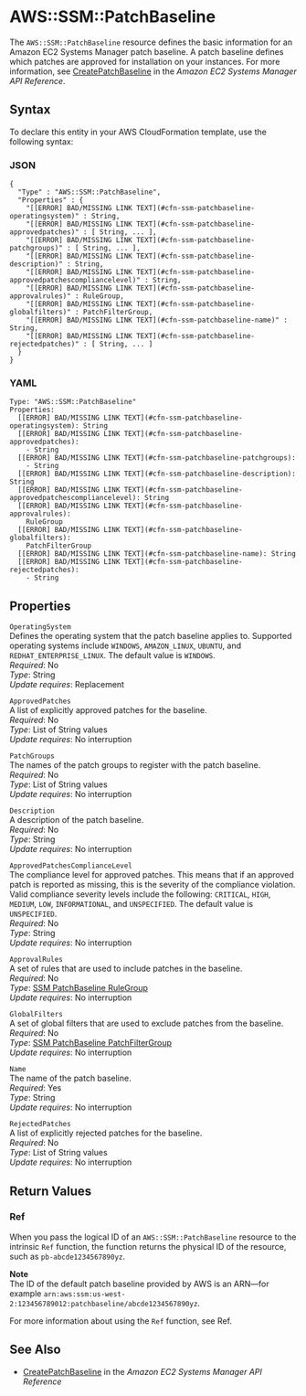 # AWS::SSM::PatchBaseline<a name="aws-resource-ssm-patchbaseline"></a>

The `AWS::SSM::PatchBaseline` resource defines the basic information for an Amazon EC2 Systems Manager patch baseline\. A patch baseline defines which patches are approved for installation on your instances\. For more information, see [ CreatePatchBaseline](http://docs.aws.amazon.com/systems-manager/latest/APIReference/API_CreatePatchBaseline.html) in the *Amazon EC2 Systems Manager API Reference*\.

## Syntax<a name="aws-resource-ssm-patchbaseline-syntax"></a>

To declare this entity in your AWS CloudFormation template, use the following syntax:

### JSON<a name="aws-resource-ssm-patchbaseline-syntax.json"></a>

```
{
  "Type" : "AWS::SSM::PatchBaseline",
  "Properties" : {
    "[[ERROR] BAD/MISSING LINK TEXT](#cfn-ssm-patchbaseline-operatingsystem)" : String,
    "[[ERROR] BAD/MISSING LINK TEXT](#cfn-ssm-patchbaseline-approvedpatches)" : [ String, ... ],
    "[[ERROR] BAD/MISSING LINK TEXT](#cfn-ssm-patchbaseline-patchgroups)" : [ String, ... ],
    "[[ERROR] BAD/MISSING LINK TEXT](#cfn-ssm-patchbaseline-description)" : String,
    "[[ERROR] BAD/MISSING LINK TEXT](#cfn-ssm-patchbaseline-approvedpatchescompliancelevel)" : String,
    "[[ERROR] BAD/MISSING LINK TEXT](#cfn-ssm-patchbaseline-approvalrules)" : RuleGroup,
    "[[ERROR] BAD/MISSING LINK TEXT](#cfn-ssm-patchbaseline-globalfilters)" : PatchFilterGroup,
    "[[ERROR] BAD/MISSING LINK TEXT](#cfn-ssm-patchbaseline-name)" : String,
    "[[ERROR] BAD/MISSING LINK TEXT](#cfn-ssm-patchbaseline-rejectedpatches)" : [ String, ... ]
  }
}
```

### YAML<a name="aws-resource-ssm-patchbaseline-syntax.yaml"></a>

```
Type: "AWS::SSM::PatchBaseline"
Properties:
  [[ERROR] BAD/MISSING LINK TEXT](#cfn-ssm-patchbaseline-operatingsystem): String
  [[ERROR] BAD/MISSING LINK TEXT](#cfn-ssm-patchbaseline-approvedpatches): 
    - String
  [[ERROR] BAD/MISSING LINK TEXT](#cfn-ssm-patchbaseline-patchgroups): 
    - String
  [[ERROR] BAD/MISSING LINK TEXT](#cfn-ssm-patchbaseline-description): String
  [[ERROR] BAD/MISSING LINK TEXT](#cfn-ssm-patchbaseline-approvedpatchescompliancelevel): String
  [[ERROR] BAD/MISSING LINK TEXT](#cfn-ssm-patchbaseline-approvalrules):
    RuleGroup
  [[ERROR] BAD/MISSING LINK TEXT](#cfn-ssm-patchbaseline-globalfilters):
    PatchFilterGroup
  [[ERROR] BAD/MISSING LINK TEXT](#cfn-ssm-patchbaseline-name): String
  [[ERROR] BAD/MISSING LINK TEXT](#cfn-ssm-patchbaseline-rejectedpatches): 
    - String
```

## Properties<a name="aws-resource-ssm-patchbaseline-properties"></a>

`OperatingSystem`  
Defines the operating system that the patch baseline applies to\. Supported operating systems include `WINDOWS`, `AMAZON_LINUX`, `UBUNTU`, and `REDHAT_ENTERPRISE_LINUX`\. The default value is `WINDOWS`\.  
 *Required*: No  
 *Type*: String  
 *Update requires*: Replacement 

`ApprovedPatches`  
A list of explicitly approved patches for the baseline\.  
 *Required*: No  
 *Type*: List of String values  
 *Update requires*: No interruption 

`PatchGroups`  
The names of the patch groups to register with the patch baseline\.  
 *Required*: No  
 *Type*: List of String values  
 *Update requires*: No interruption 

`Description`  
A description of the patch baseline\.  
 *Required*: No  
 *Type*: String  
 *Update requires*: No interruption 

`ApprovedPatchesComplianceLevel`  
The compliance level for approved patches\. This means that if an approved patch is reported as missing, this is the severity of the compliance violation\. Valid compliance severity levels include the following: `CRITICAL`, `HIGH`, `MEDIUM`, `LOW`, `INFORMATIONAL`, and `UNSPECIFIED`\. The default value is `UNSPECIFIED`\.  
 *Required*: No  
 *Type*: String  
 *Update requires*: No interruption 

`ApprovalRules`  
A set of rules that are used to include patches in the baseline\.  
 *Required*: No  
 *Type*: [SSM PatchBaseline RuleGroup](aws-properties-ssm-patchbaseline-rulegroup.md)  
 *Update requires*: No interruption 

`GlobalFilters`  
A set of global filters that are used to exclude patches from the baseline\.  
 *Required*: No  
 *Type*: [SSM PatchBaseline PatchFilterGroup](aws-properties-ssm-patchbaseline-patchfiltergroup.md)  
 *Update requires*: No interruption 

`Name`  
The name of the patch baseline\.  
 *Required*: Yes  
 *Type*: String  
 *Update requires*: No interruption 

`RejectedPatches`  
A list of explicitly rejected patches for the baseline\.  
 *Required*: No  
 *Type*: List of String values  
 *Update requires*: No interruption 

## Return Values<a name="aws-resource-ssm-patchbaseline-returnvalues"></a>

### Ref<a name="w3ab2c21c10e1024b9b3"></a>

When you pass the logical ID of an `AWS::SSM::PatchBaseline` resource to the intrinsic `Ref` function, the function returns the physical ID of the resource, such as `pb-abcde1234567890yz`\. 

**Note**  
The ID of the default patch baseline provided by AWS is an ARN—for example `arn:aws:ssm:us-west-2:123456789012:patchbaseline/abcde1234567890yz`\.

For more information about using the `Ref` function, see Ref\. 

## See Also<a name="aws-resource-ssm-patchbaseline-seealso"></a>

+ [ CreatePatchBaseline](http://docs.aws.amazon.com/systems-manager/latest/APIReference/API_CreatePatchBaseline.html) in the *Amazon EC2 Systems Manager API Reference*